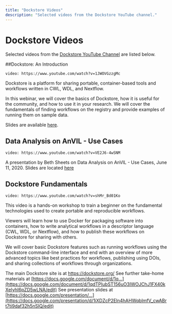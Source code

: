 ```yaml
---
title: "Dockstore Videos"
description: "Selected videos from the Dockstore YouTube channel."
---
```

# Dockstore Videos

Selected videos from the [Dockstore YouTube Channel](https://www.youtube.com/channel/UCFWNYqxQvVLAuZq8rdOSE4g) are listed below. 
 
##Dockstore: An Introduction

`video: https://www.youtube.com/watch?v=1JWOVGzzgMc`

Dockstore is a platform for sharing portable, container-based tools and workflows written in CWL, WDL, and Nextflow. 

In this webinar, we will cover the basics of Dockstore, how it is useful for the community, and how to use it in your research. We will cover the fundamentals of finding workflows on the registry and provide examples of running them on sample data.
 
 Slides are available [here](https://docs.google.com/presentation/d/1j4bB_bed5dJ36U3D5HQDHIewkpm_N5T-wSUlAAXj2VA/edit#slide=id.g7a57f04dce_0_151). 

## Data Analysis on AnVIL - Use Cases

`video: https://www.youtube.com/watch?v=VE2J6-4wSNM`

A presentation by Beth Sheets on Data Analysis on AnVIL - Use Cases, June 11, 2020. Slides are located [here](https://docs.google.com/presentation/d/12wykYlVHejSg2As1b83_ljkM8TRXpGQpwcWGmdUKrRU/edit#slide=id.p)

## Dockstore Fundamentals

`video: https://www.youtube.com/watch?v=shMr_Bd01Ko`

This video is a hands-on workshop to train a beginner on the fundamental technologies used to create portable and reproducible workflows.
 
 Viewers will learn how to use Docker for packaging software into containers, how to write analytical workflows in a descriptor language (CWL, WDL, or Nextflow), and how to publish these workflows on Dockstore for sharing with others.
  
 We will cover basic Dockstore features such as running workflows using the Dockstore command-line interface and end with an overview of more advanced topics like best practices for workflows, publishing using DOIs, and sharing collections of workflows through organizations.

The main Dockstore site is at https://dockstore.org/
See further take-home materials at [https://docs.google.com/document/d/1q...](https://docs.google.com/document/d/1qdTPIubST156uO3IWOJChJ1FX40kXeIyhI6pZD5wLNA/edit)
See presentation slides at [https://docs.google.com/presentation/...](https://docs.google.com/presentation/d/1iXDZcP2Eln4hAHWqblmfV_cwABrt7ti9daf32h5nSIQ/edit)
